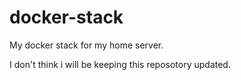 # docker-stack
My docker stack for my home server.

I don't think i will be keeping this reposotory updated.
